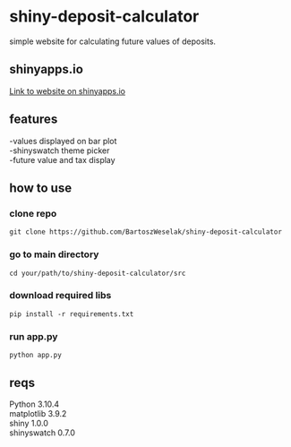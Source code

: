 # shiny-deposit-calculator

simple website for calculating future values of deposits.

## shinyapps.io
[Link to website on shinyapps.io](https://toszek.shinyapps.io/depositpol/)  

## features
-values displayed on bar plot  
-shinyswatch theme picker  
-future value and tax display  
## how to use
### clone repo
```
git clone https://github.com/BartoszWeselak/shiny-deposit-calculator
```
### go to main directory
```
cd your/path/to/shiny-deposit-calculator/src
```
### download required libs
```
pip install -r requirements.txt
```
### run app.py
```
python app.py
```
## reqs
Python 3.10.4  
matplotlib 3.9.2  
shiny 1.0.0  
shinyswatch 0.7.0  
